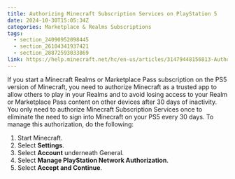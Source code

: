 ```yaml
---
title: Authorizing Minecraft Subscription Services on PlayStation 5
date: 2024-10-30T15:05:34Z
categories: Marketplace & Realms Subscriptions
tags:
  - section_24090952098445
  - section_26104341937421
  - section_28872593033869
link: https://help.minecraft.net/hc/en-us/articles/31479448156813-Authorizing-Minecraft-Subscription-Services-on-PlayStation-5
---
```


If you start a Minecraft Realms or Marketplace Pass subscription on the PS5 version of Minecraft, you need to authorize Minecraft as a trusted app to allow others to play in your Realms and to avoid losing access to your Realm or Marketplace Pass content on other devices after 30 days of inactivity. You only need to authorize Minecraft Subscription Services once to eliminate the need to sign into Minecraft on your PS5 every 30 days. To manage this authorization, do the following:

1.  Start Minecraft.
2.  Select **Settings**.
3.  Select **Account** underneath General.
4.  Select **Manage PlayStation Network Authorization**.
5.  Select **Accept and Continue**.

